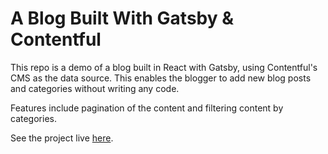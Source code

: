 # A Blog Built With Gatsby & Contentful

This repo is a demo of a blog built in React with Gatsby, using Contentful's CMS as the data source. This enables the blogger to add new blog posts and categories without writing any code.

Features include pagination of the content and filtering content by categories.

See the project live [here](https://unruffled-feynman-32fd80.netlify.com/).

